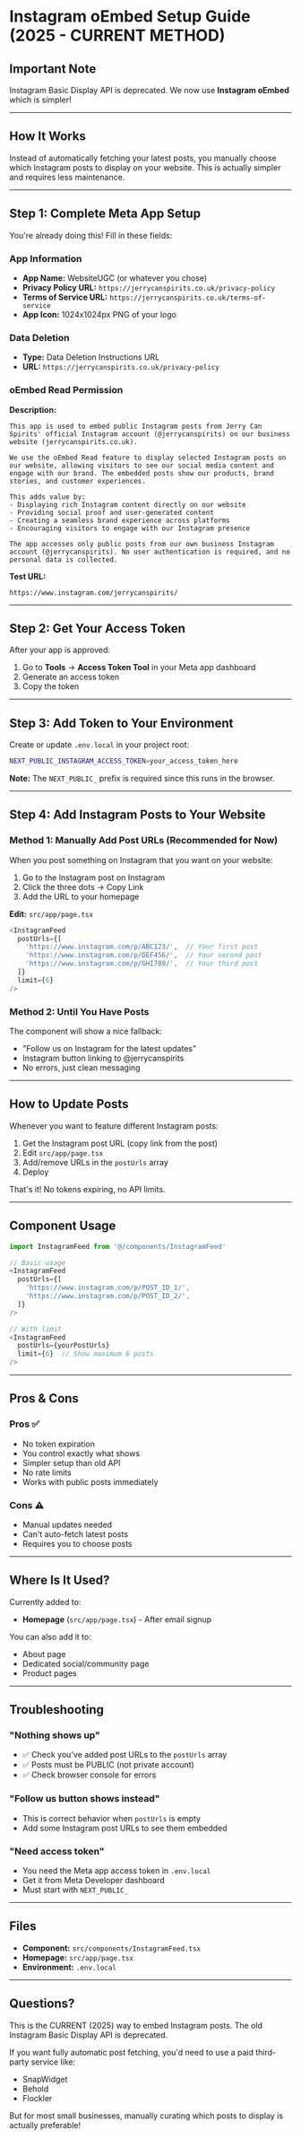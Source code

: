 # Instagram oEmbed Setup Guide (2025 - CURRENT METHOD)

## Important Note
Instagram Basic Display API is deprecated. We now use **Instagram oEmbed** which is simpler!

---

## How It Works

Instead of automatically fetching your latest posts, you manually choose which Instagram posts to display on your website. This is actually simpler and requires less maintenance.

---

## Step 1: Complete Meta App Setup

You're already doing this! Fill in these fields:

### App Information
- **App Name:** WebsiteUGC (or whatever you chose)
- **Privacy Policy URL:** `https://jerrycanspirits.co.uk/privacy-policy`
- **Terms of Service URL:** `https://jerrycanspirits.co.uk/terms-of-service`
- **App Icon:** 1024x1024px PNG of your logo

### Data Deletion
- **Type:** Data Deletion Instructions URL
- **URL:** `https://jerrycanspirits.co.uk/privacy-policy`

### oEmbed Read Permission
**Description:**
```
This app is used to embed public Instagram posts from Jerry Can Spirits' official Instagram account (@jerrycanspirits) on our business website (jerrycanspirits.co.uk).

We use the oEmbed Read feature to display selected Instagram posts on our website, allowing visitors to see our social media content and engage with our brand. The embedded posts show our products, brand stories, and customer experiences.

This adds value by:
- Displaying rich Instagram content directly on our website
- Providing social proof and user-generated content
- Creating a seamless brand experience across platforms
- Encouraging visitors to engage with our Instagram presence

The app accesses only public posts from our own business Instagram account (@jerrycanspirits). No user authentication is required, and no personal data is collected.
```

**Test URL:**
```
https://www.instagram.com/jerrycanspirits/
```

---

## Step 2: Get Your Access Token

After your app is approved:

1. Go to **Tools** → **Access Token Tool** in your Meta app dashboard
2. Generate an access token
3. Copy the token

---

## Step 3: Add Token to Your Environment

Create or update `.env.local` in your project root:

```bash
NEXT_PUBLIC_INSTAGRAM_ACCESS_TOKEN=your_access_token_here
```

**Note:** The `NEXT_PUBLIC_` prefix is required since this runs in the browser.

---

## Step 4: Add Instagram Posts to Your Website

### Method 1: Manually Add Post URLs (Recommended for Now)

When you post something on Instagram that you want on your website:

1. Go to the Instagram post on Instagram
2. Click the three dots → Copy Link
3. Add the URL to your homepage

**Edit:** `src/app/page.tsx`

```typescript
<InstagramFeed
  postUrls={[
    'https://www.instagram.com/p/ABC123/',  // Your first post
    'https://www.instagram.com/p/DEF456/',  // Your second post
    'https://www.instagram.com/p/GHI789/',  // Your third post
  ]}
  limit={6}
/>
```

### Method 2: Until You Have Posts

The component will show a nice fallback:
- "Follow us on Instagram for the latest updates"
- Instagram button linking to @jerrycanspirits
- No errors, just clean messaging

---

## How to Update Posts

Whenever you want to feature different Instagram posts:

1. Get the Instagram post URL (copy link from the post)
2. Edit `src/app/page.tsx`
3. Add/remove URLs in the `postUrls` array
4. Deploy

That's it! No tokens expiring, no API limits.

---

## Component Usage

```typescript
import InstagramFeed from '@/components/InstagramFeed'

// Basic usage
<InstagramFeed
  postUrls={[
    'https://www.instagram.com/p/POST_ID_1/',
    'https://www.instagram.com/p/POST_ID_2/',
  ]}
/>

// With limit
<InstagramFeed
  postUrls={yourPostUrls}
  limit={6}  // Show maximum 6 posts
/>
```

---

## Pros & Cons

### Pros ✅
- No token expiration
- You control exactly what shows
- Simpler setup than old API
- No rate limits
- Works with public posts immediately

### Cons ⚠️
- Manual updates needed
- Can't auto-fetch latest posts
- Requires you to choose posts

---

## Where Is It Used?

Currently added to:
- **Homepage** (`src/app/page.tsx`) - After email signup

You can also add it to:
- About page
- Dedicated social/community page
- Product pages

---

## Troubleshooting

### "Nothing shows up"
- ✅ Check you've added post URLs to the `postUrls` array
- ✅ Posts must be PUBLIC (not private account)
- ✅ Check browser console for errors

### "Follow us button shows instead"
- This is correct behavior when `postUrls` is empty
- Add some Instagram post URLs to see them embedded

### "Need access token"
- You need the Meta app access token in `.env.local`
- Get it from Meta Developer dashboard
- Must start with `NEXT_PUBLIC_`

---

## Files

- **Component:** `src/components/InstagramFeed.tsx`
- **Homepage:** `src/app/page.tsx`
- **Environment:** `.env.local`

---

## Questions?

This is the CURRENT (2025) way to embed Instagram posts. The old Instagram Basic Display API is deprecated.

If you want fully automatic post fetching, you'd need to use a paid third-party service like:
- SnapWidget
- Behold
- Flockler

But for most small businesses, manually curating which posts to display is actually preferable!
